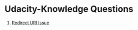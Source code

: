 # Udacity-Knowledge Questions


1) [Redirect URI Issue](https://knowledge.udacity.com/questions/409190)
